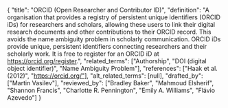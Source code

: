{
    "title": "ORCID (Open Researcher and Contributor ID)",
    "definition": "A organisation that provides a registry of persistent unique identifiers (ORCID iDs) for researchers and scholars, allowing these users to link their digital research documents and other contributions to their ORCID record. This avoids the name ambiguity problem in scholarly communication. ORCID iDs provide unique, persistent identifiers connecting researchers and their scholarly work. It is free to register for an ORCID iD at https://orcid.org/register.",
    "related_terms": ["Authorship", "DOI (digital object identifier)", "Name Ambiguity Problem"],
    "references": ["Haak et al. (2012)", "https://orcid.org/"],
    "alt_related_terms": [null],
    "drafted_by": ["Martin Vasilev"],
    "reviewed_by": ["Bradley Baker", "Mahmoud Elsherif", "Shannon Francis", "Charlotte R. Pennington", "Emily A. Williams", "Flávio Azevedo"]
  }
